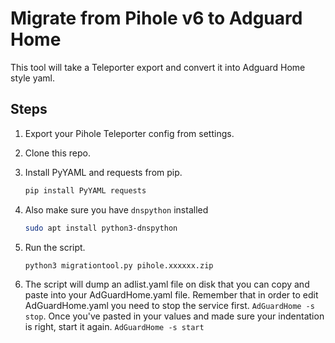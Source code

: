 # Migrate from Pihole v6 to Adguard Home

This tool will take a Teleporter export and convert it into Adguard Home style yaml.

## Steps

1. Export your Pihole Teleporter config from settings.
2. Clone this repo.
3. Install PyYAML and requests from pip.

   ```bash
   pip install PyYAML requests
   ```

4. Also make sure you have `dnspython` installed
   ```bash
   sudo apt install python3-dnspython
   ```
5. Run the script.

   ```bash
   python3 migrationtool.py pihole.xxxxxx.zip
   ```

6. The script will dump an adlist.yaml file on disk that you can copy and paste into your AdGuardHome.yaml file. Remember that in order to edit AdGuardHome.yaml you need to stop the service first. `AdGuardHome -s stop`. Once you've pasted in your values and made sure your indentation is right, start it again. `AdGuardHome -s start`
